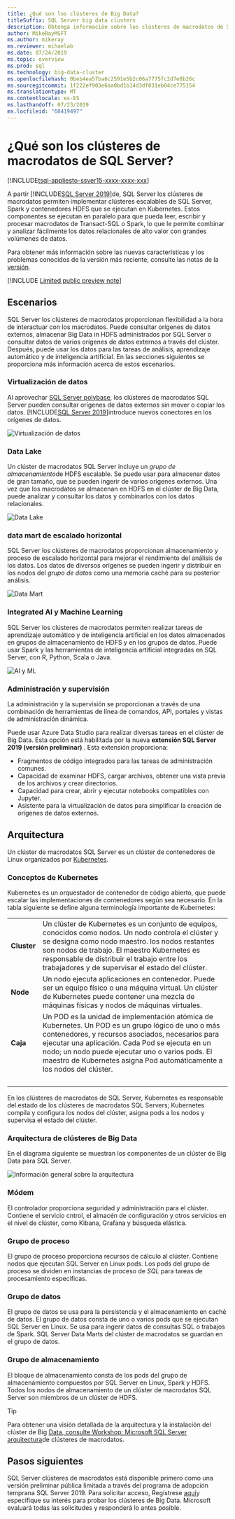 ```yaml
---
title: ¿Qué son los clústeres de Big Data?
titleSuffix: SQL Server big data clusters
description: Obtenga información sobre los clústeres de macrodatos de SQL Server 2019 (versión preliminar) que se ejecutan en Kubernetes y proporcionan opciones de escalado horizontal para datos relacionales y HDFS.
author: MikeRayMSFT
ms.author: mikeray
ms.reviewer: mihaelab
ms.date: 07/24/2019
ms.topic: overview
ms.prod: sql
ms.technology: big-data-cluster
ms.openlocfilehash: 0beb4ea57ba6c2591e5b2c06a7775fc2d7e8b26c
ms.sourcegitcommit: 1f222ef903e6aa0bd1b14d3df031eb04ce775154
ms.translationtype: MT
ms.contentlocale: es-ES
ms.lasthandoff: 07/23/2019
ms.locfileid: "68419497"
---
```

# <a name="what-are-sql-server-big-data-clusters"></a>¿Qué son los clústeres de macrodatos de SQL Server?

[!INCLUDE[tsql-appliesto-ssver15-xxxx-xxxx-xxx](../includes/tsql-appliesto-ssver15-xxxx-xxxx-xxx.md)]

A partir [!INCLUDE[SQL Server 2019](../includes/sssqlv15-md.md)]de, SQL Server los clústeres de macrodatos permiten implementar clústeres escalables de SQL Server, Spark y contenedores HDFS que se ejecutan en Kubernetes. Estos componentes se ejecutan en paralelo para que pueda leer, escribir y procesar macrodatos de Transact-SQL o Spark, lo que le permite combinar y analizar fácilmente los datos relacionales de alto valor con grandes volúmenes de datos.

Para obtener más información sobre las nuevas características y los problemas conocidos de la versión más reciente, consulte las notas de la [versión](release-notes-big-data-cluster.md).

[!INCLUDE [Limited public preview note](../includes/big-data-cluster-preview-note.md)]

## <a name="scenarios"></a>Escenarios

SQL Server los clústeres de macrodatos proporcionan flexibilidad a la hora de interactuar con los macrodatos. Puede consultar orígenes de datos externos, almacenar Big Data in HDFS administrados por SQL Server o consultar datos de varios orígenes de datos externos a través del clúster. Después, puede usar los datos para las tareas de análisis, aprendizaje automático y de inteligencia artificial. En las secciones siguientes se proporciona más información acerca de estos escenarios.

### <a name="data-virtualization"></a>Virtualización de datos

Al aprovechar [SQL Server polybase](../relational-databases/polybase/polybase-guide.md), los clústeres de macrodatos SQL Server pueden consultar orígenes de datos externos sin mover o copiar los datos. [!INCLUDE[SQL Server 2019](../includes/sssqlv15-md.md)]introduce nuevos conectores en los orígenes de datos.

![Virtualización de datos](media/big-data-cluster-overview/data-virtualization.png)

### <a name="data-lake"></a>Data Lake

Un clúster de macrodatos SQL Server incluye un *grupo de almacenamiento*de HDFS escalable. Se puede usar para almacenar datos de gran tamaño, que se pueden ingerir de varios orígenes externos. Una vez que los macrodatos se almacenan en HDFS en el clúster de Big Data, puede analizar y consultar los datos y combinarlos con los datos relacionales.

![Data Lake](media/big-data-cluster-overview/data-lake.png)

### <a name="scale-out-data-mart"></a>data mart de escalado horizontal

SQL Server los clústeres de macrodatos proporcionan almacenamiento y proceso de escalado horizontal para mejorar el rendimiento del análisis de los datos. Los datos de diversos orígenes se pueden ingerir y distribuir en los nodos del *grupo de datos* como una memoria caché para su posterior análisis.

![Data Mart](media/big-data-cluster-overview/data-mart.png)

### <a name="integrated-ai-and-machine-learning"></a>Integrated AI y Machine Learning

SQL Server los clústeres de macrodatos permiten realizar tareas de aprendizaje automático y de inteligencia artificial en los datos almacenados en grupos de almacenamiento de HDFS y en los grupos de datos. Puede usar Spark y las herramientas de inteligencia artificial integradas en SQL Server, con R, Python, Scala o Java.

![AI y ML](media/big-data-cluster-overview/ai-ml-spark.png)

### <a name="management-and-monitoring"></a>Administración y supervisión

La administración y la supervisión se proporcionan a través de una combinación de herramientas de línea de comandos, API, portales y vistas de administración dinámica.

Puede usar Azure Data Studio para realizar diversas tareas en el clúster de Big Data. Esta opción está habilitada por la nueva **extensión SQL Server 2019 (versión preliminar)** . Esta extensión proporciona:

- Fragmentos de código integrados para las tareas de administración comunes.
- Capacidad de examinar HDFS, cargar archivos, obtener una vista previa de los archivos y crear directorios.
- Capacidad para crear, abrir y ejecutar notebooks compatibles con Jupyter.
- Asistente para la virtualización de datos para simplificar la creación de orígenes de datos externos.

## <a id="architecture"></a>Arquitectura

Un clúster de macrodatos SQL Server es un clúster de contenedores de Linux organizados por [Kubernetes](https://kubernetes.io/docs/concepts/).

### <a name="kubernetes-concepts"></a>Conceptos de Kubernetes

Kubernetes es un orquestador de contenedor de código abierto, que puede escalar las implementaciones de contenedores según sea necesario. En la tabla siguiente se define alguna terminología importante de Kubernetes:

|||
|:--|:--|
| **Cluster** | Un clúster de Kubernetes es un conjunto de equipos, conocidos como nodos. Un nodo controla el clúster y se designa como nodo maestro. los nodos restantes son nodos de trabajo. El maestro Kubernetes es responsable de distribuir el trabajo entre los trabajadores y de supervisar el estado del clúster. |
| **Node** | Un nodo ejecuta aplicaciones en contenedor. Puede ser un equipo físico o una máquina virtual. Un clúster de Kubernetes puede contener una mezcla de máquinas físicas y nodos de máquinas virtuales. |
| **Caja** | Un POD es la unidad de implementación atómica de Kubernetes. Un POD es un grupo lógico de uno o más contenedores, y recursos asociados, necesarios para ejecutar una aplicación. Cada Pod se ejecuta en un nodo; un nodo puede ejecutar uno o varios pods. El maestro de Kubernetes asigna Pod automáticamente a los nodos del clúster. |
| &nbsp; ||

En los clústeres de macrodatos de SQL Server, Kubernetes es responsable del estado de los clústeres de macrodatos SQL Servers; Kubernetes compila y configura los nodos del clúster, asigna pods a los nodos y supervisa el estado del clúster.

### <a name="big-data-clusters-architecture"></a>Arquitectura de clústeres de Big Data

En el diagrama siguiente se muestran los componentes de un clúster de Big Data para SQL Server.

![Información general sobre la arquitectura](media/big-data-cluster-overview/architecture-diagram-overview.png)

### <a id="controlplane"></a>Módem

El controlador proporciona seguridad y administración para el clúster. Contiene el servicio cntrol, el almacén de configuración y otros servicios en el nivel de clúster, como Kibana, Grafana y búsqueda elástica.

### <a id="computeplane"></a>Grupo de proceso

El grupo de proceso proporciona recursos de cálculo al clúster. Contiene nodos que ejecutan SQL Server en Linux pods. Los pods del grupo de proceso se dividen en instancias de proceso de *SQL* para tareas de procesamiento específicas. 

### <a id="dataplane"></a>Grupo de datos

El grupo de datos se usa para la persistencia y el almacenamiento en caché de datos. El grupo de datos consta de uno o varios pods que se ejecutan SQL Server en Linux. Se usa para ingerir datos de consultas SQL o trabajos de Spark. SQL Server Data Marts del clúster de macrodatos se guardan en el grupo de datos. 

### <a name="storage-pool"></a>Grupo de almacenamiento

El bloque de almacenamiento consta de los pods del grupo de almacenamiento compuestos por SQL Server en Linux, Spark y HDFS. Todos los nodos de almacenamiento de un clúster de macrodatos SQL Server son miembros de un clúster de HDFS.

> [!TIP]
> Para obtener una visión detallada de la arquitectura y la instalación del clúster de Big [Data, consulte Workshop: Microsoft SQL Server arquitectura](https://github.com/Microsoft/sqlworkshops/tree/master/sqlserver2019bigdataclusters)de clústeres de macrodatos.

## <a name="next-steps"></a>Pasos siguientes

SQL Server clústeres de macrodatos está disponible primero como una versión preliminar pública limitada a través del programa de adopción temprana SQL Server 2019. Para solicitar acceso, Regístrese [aquí](https://aka.ms/eapsignup)y especifique su interés para probar los clústeres de Big Data. Microsoft evaluará todas las solicitudes y responderá lo antes posible.
